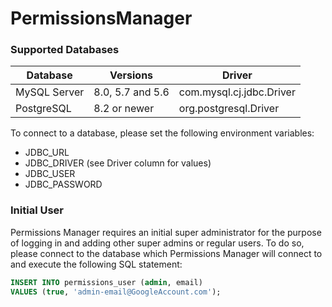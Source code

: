 # PermissionsManager

### Supported Databases

| Database     | Versions         | Driver                   |
|--------------|------------------|--------------------------|
| MySQL Server | 8.0, 5.7 and 5.6 | com.mysql.cj.jdbc.Driver |
| PostgreSQL   | 8.2 or newer     | org.postgresql.Driver    |

To connect to a database, please set the following environment variables:

* JDBC_URL
* JDBC_DRIVER (see Driver column for values)
* JDBC_USER
* JDBC_PASSWORD

### Initial User
Permissions Manager requires an initial super administrator for the purpose of logging in and adding other super admins
or regular users. To do so, please connect to the database which Permissions Manager will connect to and execute the 
following SQL statement:

```sql
INSERT INTO permissions_user (admin, email)
VALUES (true, 'admin-email@GoogleAccount.com');
```
